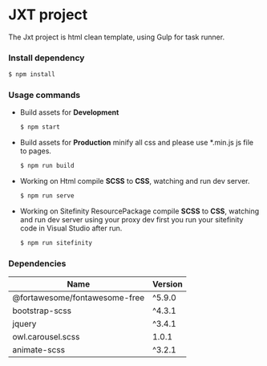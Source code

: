 # JXT project
The Jxt project is html clean template, using Gulp for task runner.

### Install dependency
```bash
$ npm install
```

### Usage commands
-   Build assets for **Development**

    ```bash
    $ npm start
    ```
-   Build assets for **Production** minify all css and please use *.min.js js file to pages.
    
    ```bash
    $ npm run build
    ```
-   Working on Html compile **SCSS** to **CSS**, watching and run dev server.
    
    ```bash
    $ npm run serve
    ```
-   Working on Sitefinity ResourcePackage compile **SCSS** to **CSS**, watching and run dev server using your proxy dev first you run your sitefinity code in Visual Studio after run.

    ```bash
    $ npm run sitefinity
    ```
### Dependencies
| Name                          | Version |
|-------------------------------|---------|
| @fortawesome/fontawesome-free | ^5.9.0  |
| bootstrap-scss                | ^4.3.1  |
| jquery                        | ^3.4.1  |
| owl.carousel.scss             | 1.0.1   |
| animate-scss                  | ^3.2.1  |